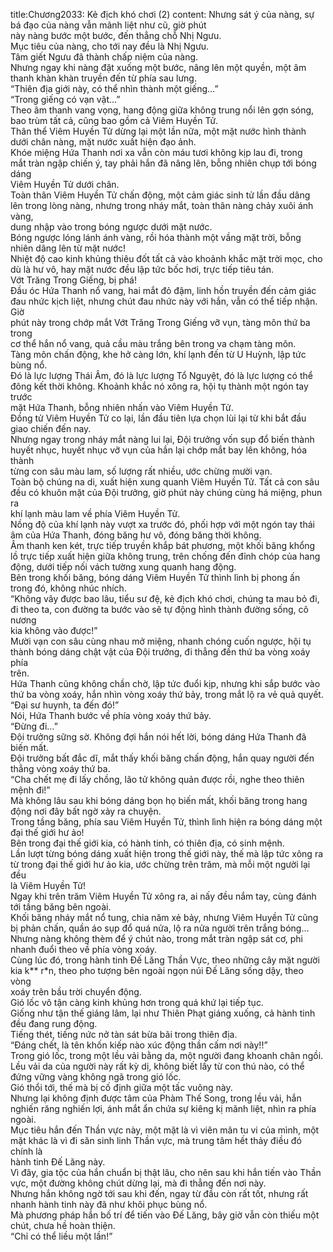title:Chương2033: Kẻ địch khó chơi (2)
content:
Nhưng sát ý của nàng, sự bá đạo của nàng vẫn mãnh liệt như cũ, giờ phút<br>này nàng bước một bước, đến thẳng chỗ Nhị Ngưu.<br>Mục tiêu của nàng, cho tới nay đều là Nhị Ngưu.<br>Tâm giết Ngưu đã thành chấp niệm của nàng.<br>Nhưng ngay khi nàng đặt xuống một bước, nâng lên một quyền, một âm<br>thanh khàn khàn truyền đến từ phía sau lưng.<br>“Thiên địa giới này, có thể nhìn thành một giếng…”<br>“Trong giếng có vạn vật…”<br>Theo âm thanh vang vọng, hang động giữa không trung nổi lên gợn sóng,<br>bao trùm tất cả, cũng bao gồm cả Viêm Huyền Tử.<br>Thân thể Viêm Huyền Tử dừng lại một lần nữa, một mặt nước hình thành<br>dưới chân nàng, mặt nước xuất hiện đạo ảnh.<br>Khóe miệng Hứa Thanh nơi xa vẫn còn máu tươi không kịp lau đi, trong<br>mắt tràn ngập chiến ý, tay phải hắn đã nâng lên, bỗng nhiên chụp tới bóng dáng<br>Viêm Huyền Tử dưới chân.<br>Toàn thân Viêm Huyền Tử chấn động, một cảm giác sinh tử lần đầu dâng<br>lên trong lòng nàng, nhưng trong nháy mắt, toàn thân nàng chảy xuôi ánh vàng,<br>dung nhập vào trong bóng ngược dưới mặt nước.<br>Bóng ngược lóng lánh ánh vàng, rồi hóa thành một vầng mặt trời, bỗng<br>nhiên dâng lên từ mặt nước!<br>Nhiệt độ cao kinh khủng thiêu đốt tất cả vào khoảnh khắc mặt trời mọc, cho<br>dù là hư vô, hay mặt nước đều lập tức bốc hơi, trực tiếp tiêu tán.<br>Vớt Trăng Trong Giếng, bị phá!<br>Đầu óc Hứa Thanh nổ vang, hai mắt đỏ đậm, linh hồn truyền đến cảm giác<br>đau nhức kịch liệt, nhưng chút đau nhức này với hắn, vẫn có thể tiếp nhận. Giờ<br>phút này trong chớp mắt Vớt Trăng Trong Giếng vỡ vụn, tàng môn thứ ba trong<br>cơ thể hắn nổ vang, quả cầu màu trắng bên trong va chạm tàng môn.<br>Tàng môn chấn động, khe hở càng lớn, khí lạnh đến từ U Huỳnh, lập tức<br>bùng nổ.<br>Đó là lực lượng Thái Âm, đó là lực lượng Tổ Nguyệt, đó là lực lượng có thể<br>đông kết thời không. Khoảnh khắc nó xông ra, hội tụ thành một ngón tay trước<br>mặt Hứa Thanh, bỗng nhiên nhấn vào Viêm Huyền Tử.<br>Đồng tử Viêm Huyền Tử co lại, lần đầu tiên lựa chọn lùi lại từ khi bắt đầu<br>giao chiến đến nay.<br>Nhưng ngay trong nháy mắt nàng lui lại, Đội trưởng vốn sụp đổ biến thành<br>huyết nhục, huyết nhục vỡ vụn của hắn lại chớp mắt bay lên không, hóa thành<br>từng con sâu màu lam, số lượng rất nhiều, ước chừng mười vạn.<br>Toàn bộ chúng na di, xuất hiện xung quanh Viêm Huyền Tử. Tất cả con sâu<br>đều có khuôn mặt của Đội trưởng, giờ phút này chúng cùng há miệng, phun ra<br>khí lạnh màu lam về phía Viêm Huyền Tử.<br>Nồng độ của khí lạnh này vượt xa trước đó, phối hợp với một ngón tay thái<br>âm của Hứa Thanh, đóng băng hư vô, đóng băng thời không.<br>Âm thanh ken két, trực tiếp truyền khắp bát phương, một khối băng khổng<br>lồ trực tiếp xuất hiện giữa không trung, trên chống đến đỉnh chóp của hang<br>động, dưới tiếp nối vách tường xung quanh hang động.<br>Bên trong khối băng, bóng dáng Viêm Huyền Tử thình lình bị phong ấn<br>trong đó, không nhúc nhích.<br>“Không vây được bao lâu, tiểu sư đệ, kẻ địch khó chơi, chúng ta mau bỏ đi,<br>đi theo ta, con đường ta bước vào sẽ tự động hình thành đường sống, cô nương<br>kia không vào được!”<br>Mười vạn con sâu cùng nhau mở miệng, nhanh chóng cuốn ngược, hội tụ<br>thành bóng dáng chật vật của Đội trưởng, đi thẳng đến thứ ba vòng xoáy phía<br>trên.<br>Hứa Thanh cũng không chần chờ, lập tức đuổi kịp, nhưng khi sắp bước vào<br>thứ ba vòng xoáy, hắn nhìn vòng xoáy thứ bảy, trong mắt lộ ra vẻ quả quyết.<br>“Đại sư huynh, ta đến đó!”<br>Nói, Hứa Thanh bước về phía vòng xoáy thứ bảy.<br>“Đừng đi…”<br>Đội trưởng sững sờ. Không đợi hắn nói hết lời, bóng dáng Hứa Thanh đã<br>biến mất.<br>Đội trưởng bất đắc dĩ, mắt thấy khối băng chấn động, hắn quay người đến<br>thẳng vòng xoáy thứ ba.<br>“Cha chết mẹ đi lấy chồng, lão tử không quản được rồi, nghe theo thiên<br>mệnh đi!”<br>Mà không lâu sau khi bóng dáng bọn họ biến mất, khối băng trong hang<br>động nơi đây bất ngờ xảy ra chuyện.<br>Trong tầng băng, phía sau Viêm Huyền Tử, thình lình hiện ra bóng dáng một<br>đại thế giới hư ảo!<br>Bên trong đại thế giới kia, có hành tinh, có thiên địa, có sinh mệnh.<br>Lần lượt từng bóng dáng xuất hiện trong thế giới này, thế mà lập tức xông ra<br>từ trong đại thế giới hư ảo kia, ước chừng trên trăm, mà mỗi một người lại đều<br>là Viêm Huyền Tử!<br>Ngay khi trên trăm Viêm Huyền Tử xông ra, ai nấy đều nắm tay, cùng đánh<br>tới tầng băng bên ngoài.<br>Khối băng nháy mắt nổ tung, chia năm xẻ bảy, nhưng Viêm Huyền Tử cũng<br>bị phản chấn, quần áo sụp đổ quá nửa, lộ ra nửa người trên trắng bóng…<br>Nhưng nàng không thèm để ý chút nào, trong mắt tràn ngập sát cơ, phi<br>nhanh đuổi theo về phía vòng xoáy.<br>Cùng lúc đó, trong hành tinh Đế Lăng Thần Vực, theo những cây mặt người<br>kia k** r*n, theo pho tượng bên ngoài ngọn núi Đế Lăng sống dậy, theo vòng<br>xoáy trên bầu trời chuyển động.<br>Gió lốc vô tận càng kinh khủng hơn trong quá khứ lại tiếp tục.<br>Giống như tận thế giáng lâm, lại như Thiên Phạt giáng xuống, cả hành tinh<br>đều đang rung động.<br>Tiếng thét, tiếng nức nở tàn sát bừa bãi trong thiên địa.<br>“Đáng chết, là tên khốn kiếp nào xúc động thần cấm nơi này!!”<br>Trong gió lốc, trong một lều vải bằng da, một người đang khoanh chân ngồi.<br>Lều vải da của người này rất kỳ dị, không biết lấy từ con thú nào, có thể<br>đứng vững vàng không ngã trong gió lốc.<br>Gió thổi tới, thế mà bị cố định giữa một tấc vuông này.<br>Nhưng lại không định được tâm của Phàm Thế Song, trong lều vải, hắn<br>nghiến răng nghiến lợi, ánh mắt ẩn chứa sự kiêng kị mãnh liệt, nhìn ra phía<br>ngoài.<br>Mục tiêu hắn đến Thần vực này, một mặt là vì viên mãn tu vi của mình, một<br>mặt khác là vì đi săn sinh linh Thần vực, mà trung tâm hết thảy điều đó chính là<br>hành tinh Đế Lăng này.<br>Vì đây, gia tộc của hắn chuẩn bị thật lâu, cho nên sau khi hắn tiến vào Thần<br>vực, một đường không chút dừng lại, mà đi thẳng đến nơi này.<br>Nhưng hắn không ngờ tới sau khi đến, ngay từ đầu còn rất tốt, nhưng rất<br>nhanh hành tinh này đã như khôi phục bùng nổ.<br>Mà phương pháp hắn bố trí để tiến vào Đế Lăng, bây giờ vẫn còn thiếu một<br>chút, chưa hề hoàn thiện.<br>“Chỉ có thể liều một lần!”